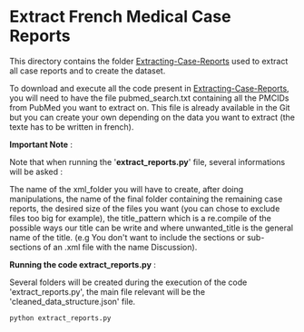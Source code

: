 # Extract French Medical Case Reports

This directory contains the folder [Extracting-Case-Reports](https://github.com/Benjamin-Poutout/MedReport-AI-Classifier/tree/main/1.PubMed/Extracting-Case-Reports) used to extract all case reports and to create the dataset.

To download and execute all the code present in [Extracting-Case-Reports](https://github.com/Benjamin-Poutout/MedReport-AI-Classifier/tree/main/1.PubMed/Extracting-Case-Reports), you will need to have the file pubmed_search.txt containing all the PMCIDs from PubMed you want to extract on. This file is already available in the Git but you can create your own depending on the data you want to extract (the texte has to be written in french).

**Important Note** : 

Note that when running the '**extract_reports.py**' file, several informations will be asked : 

The name of the xml_folder you will have to create, after doing manipulations, the name of the final folder containing the remaining case reports, the desired size of the files you want (you can chose to exclude files too big for example), the title_pattern which is a re.compile of the possible ways our title can be write and where unwanted_title is the general name of the title. (e.g You don't want to include the sections or sub-sections of an .xml file with the name Discussion).

**Running the code extract_reports.py** : 

Several folders will be created during the execution of the code 'extract_reports.py', the main file relevant will be the 'cleaned_data_structure.json' file.

```bash
python extract_reports.py
```
